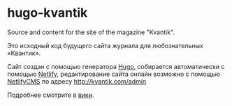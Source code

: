 # hugo-kvantik
Source and content for the site of the mаgazine "Kvantik".

Это исходный код будущего сайта журнала для любознательных «Квантик».


Сайт создан с помощью генератора [Hugo](http://gohugo.io), собирается автоматически с помощью [Netlify](http://netlify.com), редактирование сайта онлайн возможно с помощью [NetlifyCMS](http://netlifycms.org) по адресу http://kvantik.com/admin

Подробнее смотрите в [вики](https://github.com/aperep/hugo-kvantik/wiki).
